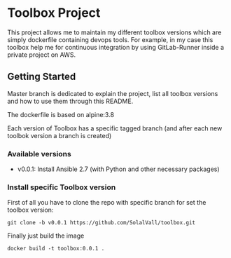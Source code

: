 # Toolbox Project

This project allows me to maintain my different toolbox versions which are simply dockerfile containing devops tools.
For example, in my case this toolbox help me for continuous integration by using GitLab-Runner inside a private project on AWS.

## Getting Started

Master branch is dedicated to explain the project, list all toolbox versions and how to use them through this README.

The dockerfile is based on alpine:3.8

Each version of Toolbox has a specific tagged branch (and after each new toolbok version a branch is created)

### Available versions

* v0.0.1: Install Ansible 2.7 (with Python and other necessary packages)

### Install specific Toolbox version

First of all you have to clone the repo with specific branch for set the toolbox version: 

```
git clone -b v0.0.1 https://github.com/SolalVall/toolbox.git
```

Finally just build the image
```
docker build -t toolbox:0.0.1 .
```
